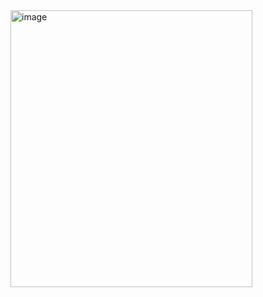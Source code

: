 <img width="387" height="443" alt="image" src="https://github.com/user-attachments/assets/7d24016c-a559-428e-af87-809148b0e3d9" />
